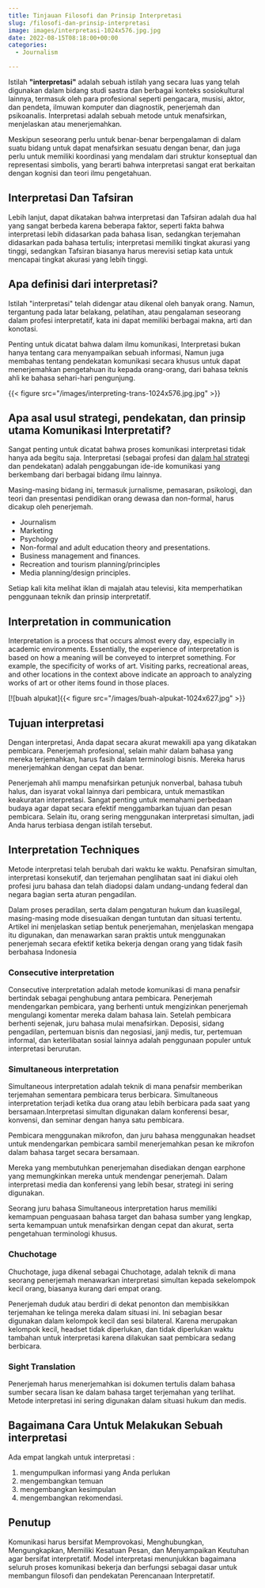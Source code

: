 ```yaml
---
title: Tinjauan Filosofi dan Prinsip Interpretasi
slug: /filosofi-dan-prinsip-interpretasi
image: images/interpretasi-1024x576.jpg.jpg
date: 2022-08-15T08:18:00+00:00
categories:
  - Journalism

---
```

Istilah **"interpretasi"** adalah sebuah istilah yang secara luas yang telah digunakan dalam bidang studi sastra dan berbagai konteks sosiokultural lainnya, termasuk oleh para profesional seperti pengacara, musisi, aktor, dan pendeta, ilmuwan komputer dan diagnostik, penerjemah dan psikoanalis. Interpretasi adalah sebuah metode untuk menafsirkan, menjelaskan atau menerjemahkan.

Meskipun seseorang perlu untuk benar-benar berpengalaman di dalam suatu bidang untuk dapat menafsirkan sesuatu dengan benar, dan juga perlu untuk memiliki koordinasi yang mendalam dari struktur konseptual dan representasi simbolis, yang berarti bahwa interpretasi sangat erat berkaitan dengan kognisi dan teori ilmu pengetahuan.


## Interpretasi Dan Tafsiran

Lebih lanjut, dapat dikatakan bahwa interpretasi dan Tafsiran adalah dua hal yang sangat berbeda karena beberapa faktor, seperti fakta bahwa interpretasi lebih didasarkan pada bahasa lisan, sedangkan terjemahan didasarkan pada bahasa tertulis; interpretasi memiliki tingkat akurasi yang tinggi, sedangkan Tafsiran biasanya harus merevisi setiap kata untuk mencapai tingkat akurasi yang lebih tinggi.

## Apa definisi dari interpretasi?

Istilah "interpretasi" telah didengar atau dikenal oleh banyak orang. Namun, tergantung pada latar belakang, pelatihan, atau pengalaman seseorang dalam profesi interpretatif, kata ini dapat memiliki berbagai makna, arti dan konotasi.

Penting untuk dicatat bahwa dalam ilmu komunikasi, Interpretasi bukan hanya tentang cara menyampaikan sebuah informasi, Namun juga membahas tentang pendekatan komunikasi secara khusus untuk dapat menerjemahkan pengetahuan itu kepada orang-orang, dari bahasa teknis ahli ke bahasa sehari-hari pengunjung.

{{< figure src="/images/interpreting-trans-1024x576.jpg.jpg" >}}



## Apa asal usul strategi, pendekatan, dan prinsip utama Komunikasi Interpretatif?

Sangat penting untuk dicatat bahwa proses komunikasi interpretasi tidak hanya ada begitu saja. Interpretasi (sebagai profesi dan [dalam hal strategi][1] dan pendekatan) adalah penggabungan ide-ide komunikasi yang berkembang dari berbagai bidang ilmu lainnya.

Masing-masing bidang ini, termasuk jurnalisme, pemasaran, psikologi, dan teori dan presentasi pendidikan orang dewasa dan non-formal, harus dicakup oleh penerjemah.

  * Journalism
  * Marketing
  * Psychology
  * Non-formal and adult education theory and presentations.
  * Business management and finances.
  * Recreation and tourism planning/principles
  * Media planning/design principles.

Setiap kali kita melihat iklan di majalah atau televisi, kita memperhatikan penggunaan teknik dan prinsip interpretatif.

## Interpretation in communication

Interpretation is a process that occurs almost every day, especially in academic environments. Essentially, the experience of interpretation is based on how a meaning will be conveyed to interpret something. For example, the specificity of works of art. Visiting parks, recreational areas, and other locations in the context above indicate an approach to analyzing works of art or other items found in those places.

[![buah alpukat]{{< figure src="/images/buah-alpukat-1024x627.jpg" >}}


## Tujuan interpretasi

Dengan interpretasi, Anda dapat secara akurat mewakili apa yang dikatakan pembicara. Penerjemah profesional, selain mahir dalam bahasa yang mereka terjemahkan, harus fasih dalam terminologi bisnis. Mereka harus menerjemahkan dengan cepat dan benar.

Penerjemah ahli mampu menafsirkan petunjuk nonverbal, bahasa tubuh halus, dan isyarat vokal lainnya dari pembicara, untuk memastikan keakuratan interpretasi. Sangat penting untuk memahami perbedaan budaya agar dapat secara efektif menggambarkan tujuan dan pesan pembicara. Selain itu, orang sering menggunakan interpretasi simultan, jadi Anda harus terbiasa dengan istilah tersebut.

## Interpretation Techniques

Metode interpretasi telah berubah dari waktu ke waktu. Penafsiran simultan, interpretasi konsekutif, dan terjemahan penglihatan saat ini diakui oleh profesi juru bahasa dan telah diadopsi dalam undang-undang federal dan negara bagian serta aturan pengadilan.

Dalam proses peradilan, serta dalam pengaturan hukum dan kuasilegal, masing-masing mode disesuaikan dengan tuntutan dan situasi tertentu. Artikel ini menjelaskan setiap bentuk penerjemahan, menjelaskan mengapa itu digunakan, dan menawarkan saran praktis untuk menggunakan penerjemah secara efektif ketika bekerja dengan orang yang tidak fasih berbahasa Indonesia

### Consecutive interpretation

Consecutive interpretation adalah metode komunikasi di mana penafsir bertindak sebagai penghubung antara pembicara. Penerjemah mendengarkan pembicara, yang berhenti untuk mengizinkan penerjemah mengulangi komentar mereka dalam bahasa lain. Setelah pembicara berhenti sejenak, juru bahasa mulai menafsirkan. Deposisi, sidang pengadilan, pertemuan bisnis dan negosiasi, janji medis, tur, pertemuan informal, dan keterlibatan sosial lainnya adalah penggunaan populer untuk interpretasi berurutan.

### Simultaneous interpretation

Simultaneous interpretation adalah teknik di mana penafsir memberikan terjemahan sementara pembicara terus berbicara. Simultaneous interpretation terjadi ketika dua orang atau lebih berbicara pada saat yang bersamaan.Interpretasi simultan digunakan dalam konferensi besar, konvensi, dan seminar dengan hanya satu pembicara.

Pembicara menggunakan mikrofon, dan juru bahasa menggunakan headset untuk mendengarkan pembicara sambil menerjemahkan pesan ke mikrofon dalam bahasa target secara bersamaan.

Mereka yang membutuhkan penerjemahan disediakan dengan earphone yang memungkinkan mereka untuk mendengar penerjemah. Dalam interpretasi media dan konferensi yang lebih besar, strategi ini sering digunakan.

Seorang juru bahasa Simultaneous interpretation harus memiliki kemampuan penguasaan bahasa target dan bahasa sumber yang lengkap, serta kemampuan untuk menafsirkan dengan cepat dan akurat, serta pengetahuan terminologi khusus.

### Chuchotage

Chuchotage, juga dikenal sebagai Chuchotage, adalah teknik di mana seorang penerjemah menawarkan interpretasi simultan kepada sekelompok kecil orang, biasanya kurang dari empat orang.

Penerjemah duduk atau berdiri di dekat penonton dan membisikkan terjemahan ke telinga mereka dalam situasi ini. Ini sebagian besar digunakan dalam kelompok kecil dan sesi bilateral. Karena merupakan kelompok kecil, headset tidak diperlukan, dan tidak diperlukan waktu tambahan untuk interpretasi karena dilakukan saat pembicara sedang berbicara.

### Sight Translation

Penerjemah harus menerjemahkan isi dokumen tertulis dalam bahasa sumber secara lisan ke dalam bahasa target terjemahan yang terlihat. Metode interpretasi ini sering digunakan dalam situasi hukum dan medis.

## Bagaimana Cara Untuk Melakukan Sebuah interpretasi

Ada empat langkah untuk interpretasi :

  1. mengumpulkan informasi yang Anda perlukan
  2. mengembangkan temuan
  3. mengembangkan kesimpulan
  4. mengembangkan rekomendasi.

## Penutup

Komunikasi harus bersifat Memprovokasi, Menghubungkan, Mengungkapkan, Memiliki Kesatuan Pesan, dan Menyampaikan Keutuhan agar bersifat interpretatif. Model interpretasi menunjukkan bagaimana seluruh proses komunikasi bekerja dan berfungsi sebagai dasar untuk membangun filosofi dan pendekatan Perencanaan Interpretatif.

&nbsp;

&nbsp;

 [1]: https://www.anton-nb.com/panduan-penerapan-implementasi-strategi.html